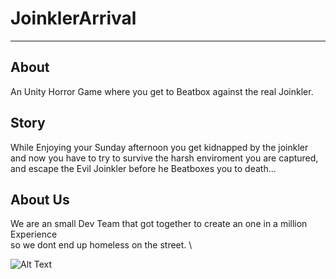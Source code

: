 # JoinklerArrival
---

## About
An Unity Horror Game where you get to Beatbox against the real Joinkler.

## Story
While Enjoying your Sunday afternoon you get kidnapped by the joinkler and now you have to try to survive the harsh enviroment 
you are captured, and escape the Evil Joinkler before he Beatboxes you to death...

## About Us
We are an small Dev Team that got together to create an one in a million Experience \
so we dont end up homeless on the street. \


![Alt Text](https://i.giphy.com/c9bNWD7XKd0zNXBEDU.webp)
